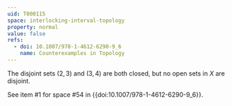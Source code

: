 ```yaml
---
uid: T000115
space: interlocking-interval-topology
property: normal
value: false
refs:
  - doi: 10.1007/978-1-4612-6290-9_6
    name: Counterexamples in Topology
---
```

The disjoint sets $(2,3)$ and $(3,4)$ are both closed, but no open sets in $X$ are disjoint.

See item #1 for space #54 in {{doi:10.1007/978-1-4612-6290-9_6}}.
